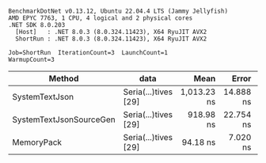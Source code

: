```

BenchmarkDotNet v0.13.12, Ubuntu 22.04.4 LTS (Jammy Jellyfish)
AMD EPYC 7763, 1 CPU, 4 logical and 2 physical cores
.NET SDK 8.0.203
  [Host]   : .NET 8.0.3 (8.0.324.11423), X64 RyuJIT AVX2
  ShortRun : .NET 8.0.3 (8.0.324.11423), X64 RyuJIT AVX2

Job=ShortRun  IterationCount=3  LaunchCount=1  
WarmupCount=3  

```
| Method                  | data                 | Mean        | Error     | StdDev   | Min         | Max         | Gen0   | Allocated |
|------------------------ |--------------------- |------------:|----------:|---------:|------------:|------------:|-------:|----------:|
| SystemTextJson          | Seria(...)tives [29] | 1,013.23 ns | 14.888 ns | 0.816 ns | 1,012.35 ns | 1,013.96 ns | 0.0038 |     464 B |
| SystemTextJsonSourceGen | Seria(...)tives [29] |   918.98 ns | 22.754 ns | 1.247 ns |   918.15 ns |   920.42 ns | 0.0067 |     568 B |
| MemoryPack              | Seria(...)tives [29] |    94.18 ns |  7.020 ns | 0.385 ns |    93.79 ns |    94.55 ns | 0.0014 |     120 B |
